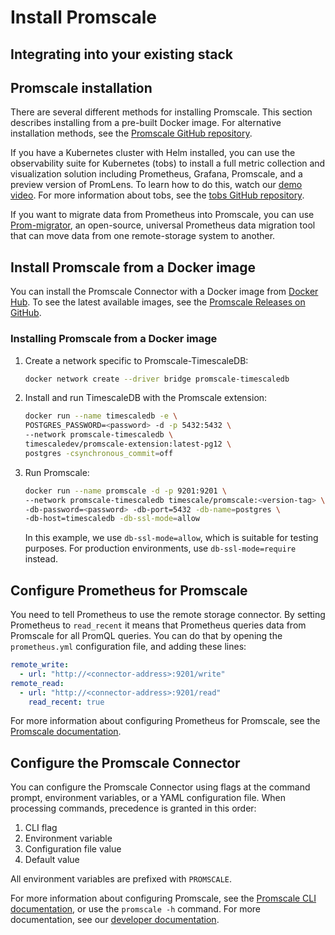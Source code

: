 # Install Promscale

## Integrating into your existing stack




## Promscale installation

There are several different methods for installing Promscale. This section
describes installing from a pre-built Docker image. For alternative installation
methods, see the [Promscale GitHub repository][promscale-github].

If you have a Kubernetes cluster with Helm installed, you can use the
observability suite for Kubernetes (tobs) to install a full metric collection
and visualization solution including Prometheus, Grafana, Promscale, and a
preview version of PromLens. To learn how to do this, watch our
[demo video][tobs-demo]. For more information about tobs, see the
[tobs GitHub repository][tobs-gh].

If you want to migrate data from Prometheus into Promscale, you can use
[Prom-migrator][prom-migrator-blog], an open-source, universal Prometheus data
migration tool that can move data from one remote-storage system to another.

## Install Promscale from a Docker image
You can install the Promscale Connector with a Docker image from
[Docker Hub][promscale-docker-hub]. To see the latest available images, see
the [Promscale Releases on GitHub][promscale-releases-github].

<procedure>

### Installing Promscale from a Docker image
1.  Create a network specific to Promscale-TimescaleDB:
    ```bash
    docker network create --driver bridge promscale-timescaledb
    ```
1.  Install and run TimescaleDB with the Promscale extension:
    ```bash
    docker run --name timescaledb -e \
    POSTGRES_PASSWORD=<password> -d -p 5432:5432 \
    --network promscale-timescaledb \
    timescaledev/promscale-extension:latest-pg12 \
    postgres -csynchronous_commit=off
    ```
1.  Run Promscale:
    ```bash
    docker run --name promscale -d -p 9201:9201 \
    --network promscale-timescaledb timescale/promscale:<version-tag> \
    -db-password=<password> -db-port=5432 -db-name=postgres \
    -db-host=timescaledb -db-ssl-mode=allow
    ```
    In this example, we use `db-ssl-mode=allow`, which is suitable for testing
    purposes. For production environments, use `db-ssl-mode=require` instead.

</procedure>

## Configure Prometheus for Promscale
You need to tell Prometheus to use the remote storage connector. By setting
Prometheus to `read_recent` it means that Prometheus queries data from Promscale
for all PromQL queries. You can do that by opening the `prometheus.yml`
configuration file, and adding these lines:
```yaml
remote_write:
  - url: "http://<connector-address>:9201/write"
remote_read:
  - url: "http://<connector-address>:9201/read"
    read_recent: true
```

For more information about configuring Prometheus for Promscale, see the [Promscale documentation][promscale-config-github].

## Configure the Promscale Connector
You can configure the Promscale Connector using flags at the command prompt, environment variables, or a YAML configuration file. When processing commands, precedence is granted in this order:
1. CLI flag
1. Environment variable
1. Configuration file value
1. Default value

All environment variables are prefixed with `PROMSCALE`.

For more information about configuring Promscale, see the [Promscale CLI documentation][promscale-cli-github], or use the `promscale -h` command.
For more documentation, see our [developer documentation][promscale-gh-docs].

[tobs-demo]: https://youtu.be/MSvBsXOI1ks
[tobs-gh]: https://github.com/timescale/tobs
[prom-migrator-blog]: https://blog.timescale.com/blog/introducing-prom-migrator-a-universal-open-source-prometheus-data-migration-tool/
[promscale-github]: https://github.com/timescale/promscale
[promscale-docker-hub]: https://hub.docker.com/r/timescale/promscale/
[promscale-releases-github]: https://github.com/timescale/promscale/releases
[promscale-config-github]: https://github.com/timescale/promscale/blob/master/docs/configuring_prometheus.md
[promscale-cli-github]: https://github.com/timescale/promscale/blob/master/docs/cli.md
[promscale-gh-docs]: https://github.com/timescale/promscale/tree/master/docs
[promscale-gh-releases]: https://github.com/timescale/promscale/releases
[prometheus-installation]: https://prometheus.io/docs/prometheus/latest/installation/
[prom-migrator-readme]: (https://github.com/timescale/promscale/tree/master/cmd/prom-migrator#prom-migrator)
